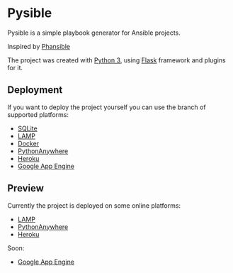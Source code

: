 # Pysible

Pysible is a simple playbook generator for Ansible projects.

Inspired by [Phansible](http://phansible.com)

The project was created with [Python 3](https://www.python.org/), using [Flask](https://flask.palletsprojects.com/en/1.1.x/) framework and plugins for it.

## Deployment
If you want to deploy the project yourself you can use the branch of supported platforms:
- [SQLite](https://github.com/ArturVaskovets/Pysible/tree/SQLite)
- [LAMP](https://github.com/ArturVaskovets/Pysible/tree/LAMP)
- [Docker](https://github.com/ArturVaskovets/Pysible/tree/Docker)
- [PythonAnywhere](https://github.com/ArturVaskovets/Pysible/tree/PythonAnywhere)
- [Heroku](https://github.com/ArturVaskovets/Pysible/tree/Heroku)
- [Google App Engine](https://github.com/ArturVaskovets/Pysible/tree/GoogleAppEngine)

## Preview
Currently the project is deployed on some online platforms:
- [LAMP](https://pysible.asir4all.tk)
- [PythonAnywhere](https://pysible.pythonanywhere.com/)
- [Heroku](https://pysible.herokuapp.com/)

Soon:
- [Google App Engine](https://pysible.appspot.com)